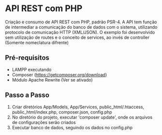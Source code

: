 # API REST com PHP
Criação e consumo de API REST com PHP, padrão PSR-4. A API tem função de intermediar a comunicação do banco de dados com o sistema, utilizando protocolo de comunicação HTTP (XML/JSON). O exemplo foi desenvolvido sem utilização de routes e o conceito de services, ao invés de controller (Somente nomeclatura difrente)

## Pré-requisitos
- LAMPP executando
- Composer (https://getcomposer.org/download)
- Módulo Apache Rewrite (Ver se ativado)

## Passo a Passo
1. Criar diretórios App/Models, App/Services, public_html/.htaccess, public_html/index.php, composer.json, config.php
2. No diretório do projeto, executar 'composer update', onde os arquivos de configurações serão criados
3. Executar banco de dados, seguindo os dados no config.php